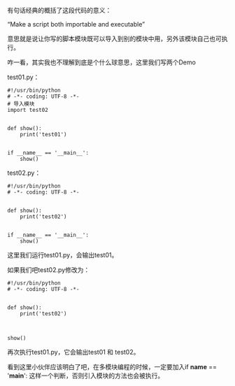 有句话经典的概括了这段代码的意义：

“Make a script both importable and executable”

意思就是说让你写的脚本模块既可以导入到别的模块中用，另外该模块自己也可执行。

咋一看，其实我也不理解到底是个什么球意思，这里我们写两个Demo

test01.py：

```
#!/usr/bin/python
# -*- coding: UTF-8 -*-
# 导入模块
import test02


def show():
    print('test01')


if __name__ == '__main__':
    show()

```

test02.py：

```
#!/usr/bin/python
# -*- coding: UTF-8 -*-


def show():
    print('test02')


if __name__ == '__main__':
    show()

```

这里我们运行test01.py，会输出test01。

如果我们吧test02.py修改为：

```
#!/usr/bin/python
# -*- coding: UTF-8 -*-


def show():
    print('test02')



show()

```

再次执行test01.py，它会输出test01 和 test02。


看到这里小伙伴应该明白了吧，在多模块编程的时候，一定要加入if __name__ == '__main__': 这样一个判断，否则引入模块的方法也会被执行。